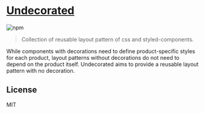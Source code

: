 # [Undecorated](https://makotot.github.io/undecorated/)

![npm](https://img.shields.io/npm/v/undecorated?style=flat-square)

> Collection of reusable layout pattern of css and styled-components.

While components with decorations need to define product-specific styles for each product, layout patterns without decorations do not need to depend on the product itself.
Undecorated aims to provide a reusable layout pattern with no decoration.


## License

MIT
